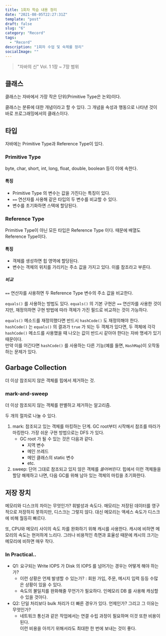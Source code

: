 ```yaml
---
title: 1회차 학습 내용 정리
date: "2021-08-05T22:27:31Z"
template: "post"
draft: false
slug: "6"
category: "Record"
tags:
  - "Record"
description: "1회차 수업 및 숙제를 정리"
socialImage: ""
---
```


> "자바의 신" Vol. 1 1장 ~ 7장 범위

## 클래스

클래스는 자바에서 가장 작은 단위(Primitive Type은 논외)이다. 

클래스는 분류에 대한 개념이라고 할 수 있다. 그 개념을 속성과 행동으로 나타낸 것이 바로 프로그래밍에서의 클래스이다.

## 타입 

자바에는 Primitive Type과 Reference Type이 있다.

### Primitive Type

byte, char, short, int, long, float, double, boolean 등이 이에 속한다. 

#### 특징

- Primitive Type 의 변수는 값을 가진다는 특징이 있다.
- `==` 연산자를 사용해 같은 타입의 두 변수를 비교할 수 있다. 
- 변수를 초기화하면 스택에 할당된다.

### Reference Type

Primitive Type이 아닌 모든 타입은 Reference Type 이다. 때문에 배열도 Reference Type이다.

#### 특징

- 객체를 생성하면 힙 영역에 할당된다.
- 변수는 객체의 위치를 가리키는 주소 값을 가지고 있다. 이를 참조라고 부른다.

##### 비교

`==` 연산자를 사용하면 두 Reference Type 변수의 주소 값을 비교한다. 

`equals()` 를 사용하는 방법도 있다. `equals()` 의 기본 구현은 `==` 연산자를 사용한 것이지만, 
재정의하면 구현 방법에 따라 객체가 가진 필드로 비교하는 것이 가능하다.

`equals()` 메소드를 재정의했다면 반드시 `hashCode()` 도 재정의해야 한다. 
`hashCode()` 는 `equals()` 의 결과가 `true` 가 되는 두 객체가 있다면, 
두 객체에 각각 `hashCode()` 메소드를 사용했을 때 나오는 값이 반드시 같아야 한다는 자바 명세가 있기 때문이다.  
만약 이를 어긴다면 `hashCode()` 를 사용하는 다른 기능(예를 들면, `HashMap`)이 오작동하는 문제가 있다.

## Garbage Collection

더 이상 참조되지 않은 객체를 힙에서 제거하는 것. 

### mark-and-sweep

더 이상 참조되지 않는 객체를 판별하고 제거하는 알고리즘. 

두 개의 절차로 나눌 수 있다.

1. mark: 참조되고 있는 객체를 마킹하는 단계. GC root부터 시작해서 참조를 따라가 마킹한다. 가장 쉬운 구현 방법으로는 DFS 가 있다.
    - GC root 가 될 수 있는 것은 다음과 같다.
        - 지역 변수
        - 메인 쓰레드
        - 메인 클래스의 static 변수
        - etc.
2. sweep: 단어 그대로 참조되고 있지 않은 객체를 *쓸어버린다*. 힙에서 이런 객체들을 할당 해제하고 나면, 다음 GC를 위해 남아 있는 객체의 마킹을 초기화한다.

## 저장 장치 

메모리와 디스크의 차이는 무엇인가? 휘발성과 속도다.
매모리는 저장된 데이터를 영구적으로 저장하지 못하지만, 디스크는 그렇지 않다. 대신 메모리는 액세스 속도가 디스크에 비해 월등히 빠르다.

또, CPU와 메모리 사이의 속도 차를 완화하기 위해 캐시를 사용한다. 캐시에 비하면 메모리의 속도는 현저하게 느리다. 
그러나 비용적인 측면과 효율성 때문에 캐시의 크기는 메모리에 비하면 매우 작다.

### In Practical..

- Q1: 요구되는 Write IOPS 가 Disk 의 IOPS 를 넘어가는 경우는 어떻게 해야 하는가? 
    - 이런 상황은 언제 발생할 수 있는가? : 회원 가입, 주문, 메시지 입력 등등 수많은 상황이 있을 수 있다.
    - 속도의 불일치를 완화해줄 무언가가 필요하다. 인메모리 DB 를 사용해 캐싱할 수 있을 것아다.
- Q2: 단일 처리보다 bulk 처리가 더 빠른 경우가 있다. 언제인가? 그리고 그 이유는 무엇인가?
    - 네트워크 통신과 같은 작업에서는 연결 수립 과정이 필요하며 이것 또한 비용이 된다.  
      이런 비용을 아끼기 위해서라도 최대한 한 번에 보내는 것이 좋다.
